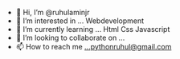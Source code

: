 - 👋 Hi, I’m @ruhulaminjr
- 👀 I’m interested in ... Webdevelopment
- 🌱 I’m currently learning ... Html Css Javascript
- 💞️ I’m looking to collaborate on ...
- 📫 How to reach me ...pythonruhul@gmail.com

<!---
ruhulaminjr/ruhulaminjr is a ✨ special ✨ repository because its `README.md` (this file) appears on your GitHub profile.
You can click the Preview link to take a look at your changes.
--->
